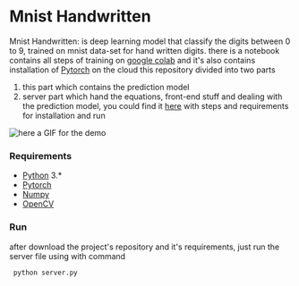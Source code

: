 # Mnist Handwritten 

Mnist Handwritten: is deep learning model that classify the digits between 0  to 9, trained on mnist data-set for hand written digits.
there is a notebook contains all steps of training on [google colab](https://colab.research.google.com/) and it's also contains installation of [Pytorch](https://pytorch.org/) on the cloud 
this repository divided into two parts

1. this part which contains the prediction model 
2. server part which hand the equations, front-end stuff and dealing with the prediction model, you could find it [here](https://github.com/xayden/mnist-client#minst-client) with steps and 
requirements for installation and run

![here a GIF for the demo ](https://github.com/Moad/Mnist-Handwritten/blob/master/images/demo.gif)

### **Requirements**
* [Python](https://www.python.org/) 3.* 
* [Pytorch](https://pytorch.org/) 
* [Numpy](http://www.numpy.org/)
* [OpenCV](https://opencv.org/)



### **Run**
after download the project's repository and it's requirements, just run the server file using with command 

` python server.py`


